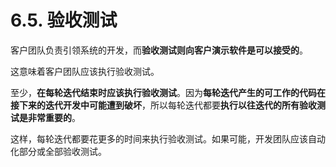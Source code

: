 # 6.5. 验收测试

客户团队负责引领系统的开发，而**验收测试则向客户演示软件是可以接受的**。

这意味着客户团队应该执行验收测试。

至少，**在每轮迭代结束时应该执行验收测试**。因为**每轮迭代产生的可工作的代码在接下来的迭代开发中可能遭到破坏**，所以每轮迭代都要**执行以往迭代的所有验收测试是非常重要的**。

这样，每轮迭代都要花更多的时间来执行验收测试。如果可能，开发团队应该自动化部分或全部验收测试。
